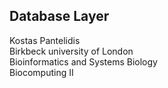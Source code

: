 ## Database Layer
Kostas Pantelidis\
Birkbeck university of London\
Bioinformatics and Systems Biology\
Biocomputing II
